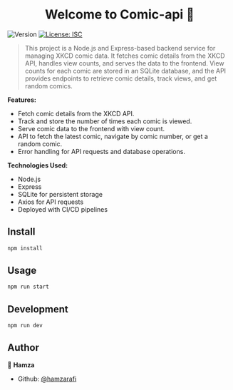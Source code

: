 <h1 align="center">Welcome to Comic-api 👋</h1>
<p>
  <img alt="Version" src="https://img.shields.io/badge/version-1.0.0-blue.svg?cacheSeconds=2592000" />
  <a href="#" target="_blank">
    <img alt="License: ISC" src="https://img.shields.io/badge/License-ISC-yellow.svg" />
  </a>
</p>

> This project is a Node.js and Express-based backend service for managing XKCD comic data. It fetches comic details from the XKCD API, handles view counts, and serves the data to the frontend. View counts for each comic are stored in an SQLite database, and the API provides endpoints to retrieve comic details, track views, and get random comics.

**Features:**
- Fetch comic details from the XKCD API.
- Track and store the number of times each comic is viewed.
- Serve comic data to the frontend with view count.
- API to fetch the latest comic, navigate by comic number, or get a random comic.
- Error handling for API requests and database operations.

**Technologies Used:**
- Node.js
- Express
- SQLite for persistent storage
- Axios for API requests
- Deployed with CI/CD pipelines


## Install

```sh
npm install
```

## Usage

```sh
npm run start
```

## Development

```sh
npm run dev
```

## Author

👤 **Hamza**

* Github: [@hamzarafi](https://github.com/hamzarafi)
